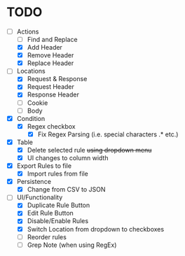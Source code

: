 # TODO

- [ ] Actions
    - [ ] Find and Replace
    - [X] Add Header
    - [X] Remove Header
    - [X] Replace Header
- [ ] Locations
    - [X] Request & Response
    - [X] Request Header
    - [X] Response Header
    - [ ] Cookie
    - [ ] Body
- [X] Condition
    - [X] Regex checkbox
        - [X] Fix Regex Parsing (i.e. special characters \.* etc.)
- [X] Table
    - [X] Delete selected rule ~~using dropdown menu~~
    - [X] UI changes to column width
- [X] Export Rules to file
    - [X] Import rules from file
- [X] Persistence
    - [X] Change from CSV to JSON
- [ ] UI/Functionality
    - [X] Duplicate Rule Button
    - [X] Edit Rule Button
    - [X] Disable/Enable Rules
    - [X] Switch Location from dropdown to checkboxes
    - [ ] Reorder rules
    - [ ] Grep Note (when using RegEx)
